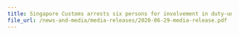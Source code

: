 ```yaml
---
title: Singapore Customs arrests six persons for involvement in duty-unpaid liquor activities
file_url: /news-and-media/media-releases/2020-06-29-media-release.pdf
---
```

